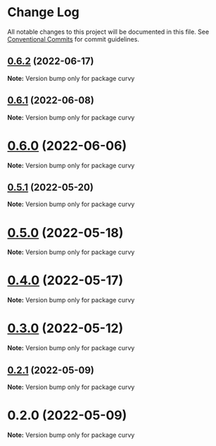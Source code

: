 # Change Log

All notable changes to this project will be documented in this file.
See [Conventional Commits](https://conventionalcommits.org) for commit guidelines.

## [0.6.2](https://github.com/tkofh/curvy/compare/curvy@0.6.1...curvy@0.6.2) (2022-06-17)

**Note:** Version bump only for package curvy





## [0.6.1](https://github.com/tkofh/curvy/compare/curvy@0.6.0...curvy@0.6.1) (2022-06-08)

**Note:** Version bump only for package curvy





# [0.6.0](https://github.com/tkofh/curvy/compare/curvy@0.5.1...curvy@0.6.0) (2022-06-06)

**Note:** Version bump only for package curvy





## [0.5.1](https://github.com/tkofh/curvy/compare/curvy@0.5.0...curvy@0.5.1) (2022-05-20)

**Note:** Version bump only for package curvy





# [0.5.0](https://github.com/tkofh/curvy/compare/curvy@0.4.0...curvy@0.5.0) (2022-05-18)

**Note:** Version bump only for package curvy





# [0.4.0](https://github.com/tkofh/curvy/compare/curvy@0.3.0...curvy@0.4.0) (2022-05-17)

**Note:** Version bump only for package curvy





# [0.3.0](https://github.com/tkofh/curvy/compare/curvy@0.2.1...curvy@0.3.0) (2022-05-12)

**Note:** Version bump only for package curvy





## [0.2.1](https://github.com/tkofh/curvy/compare/curvy@0.2.0...curvy@0.2.1) (2022-05-09)

**Note:** Version bump only for package curvy





# 0.2.0 (2022-05-09)

**Note:** Version bump only for package curvy
